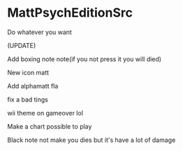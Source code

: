 # MattPsychEditionSrc
 Do whatever you want
 
 (UPDATE)

Add boxing note note(if you not press it you will died)

New icon matt

Add alphamatt fla

fix a bad tings

wii theme on gameover lol

Make a chart possible to play

Black note not make you dies but it's have a lot of damage
